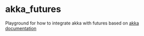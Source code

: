# akka_futures

Playground for how to integrate akka with futures based on [akka documentation](https://doc.akka.io/docs/akka/2.5.5/scala/actors.html#ask-send-and-receive-future)
